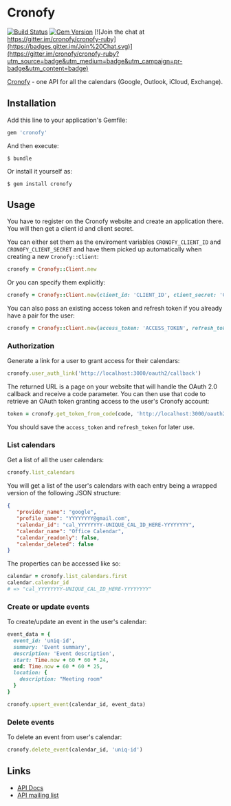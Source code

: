 # Cronofy

[![Build Status](https://travis-ci.org/cronofy/cronofy-ruby.svg?branch=master)](https://travis-ci.org/cronofy/cronofy-ruby)
[![Gem Version](https://badge.fury.io/rb/cronofy.svg)](http://badge.fury.io/rb/cronofy)
[![Join the chat at https://gitter.im/cronofy/cronofy-ruby](https://badges.gitter.im/Join%20Chat.svg)](https://gitter.im/cronofy/cronofy-ruby?utm_source=badge&utm_medium=badge&utm_campaign=pr-badge&utm_content=badge)

[Cronofy](http://www.cronofy.com) - one API for all the calendars (Google, Outlook, iCloud, Exchange).

## Installation

Add this line to your application's Gemfile:

```ruby
gem 'cronofy'
```

And then execute:

    $ bundle

Or install it yourself as:

    $ gem install cronofy

## Usage

You have to register on the Cronofy website and create an application there. You will then get a client id and client secret.

You can either set them as the enviroment variables `CRONOFY_CLIENT_ID` and `CRONOFY_CLIENT_SECRET` and have them picked up automatically when creating a new `Cronofy::Client`:

```ruby
cronofy = Cronofy::Client.new
```

Or you can specify them explicitly:

```ruby
cronofy = Cronofy::Client.new(client_id: 'CLIENT_ID', client_secret: 'CLIENT_SECRET')
```

You can also pass an existing access token and refresh token if you already have a pair for the user:

```ruby
cronofy = Cronofy::Client.new(access_token: 'ACCESS_TOKEN', refresh_token: 'REFRESH_TOKEN')
```

### Authorization

Generate a link for a user to grant access for their calendars:

```ruby
cronofy.user_auth_link('http://localhost:3000/oauth2/callback')
```

The returned URL is a page on your website that will handle the OAuth 2.0 callback and receive a code parameter. You can then use that code to retrieve an OAuth token granting access to the user's Cronofy account:

```ruby
token = cronofy.get_token_from_code(code, 'http://localhost:3000/oauth2/callback')
```

You should save the `access_token` and `refresh_token` for later use.

### List calendars

Get a list of all the user calendars:

```ruby
cronofy.list_calendars
```

You will get a list of the user's calendars with each entry being a wrapped
version of the following JSON structure:

```json
{
   "provider_name": "google",
   "profile_name": "YYYYYYYY@gmail.com",
   "calendar_id": "cal_YYYYYYYY-UNIQUE_CAL_ID_HERE-YYYYYYYY",
   "calendar_name": "Office Calendar",
   "calendar_readonly": false,
   "calendar_deleted": false
}
```

The properties can be accessed like so:

```ruby
calendar = cronofy.list_calendars.first
calendar.calendar_id
# => "cal_YYYYYYYY-UNIQUE_CAL_ID_HERE-YYYYYYYY"
```

### Create or update events

To create/update an event in the user's calendar:

```ruby
event_data = {
  event_id: 'uniq-id',
  summary: 'Event summary',
  description: 'Event description',
  start: Time.now + 60 * 60 * 24,
  end: Time.now + 60 * 60 * 25,
  location: {
    description: "Meeting room"
  }
}

cronofy.upsert_event(calendar_id, event_data)
```

### Delete events

To delete an event from user's calendar:

```ruby
cronofy.delete_event(calendar_id, 'uniq-id')
```

## Links

 * [API Docs](http://www.cronofy.com/developers/api)
 * [API mailing list](https://groups.google.com/d/forum/cronofy-api)

